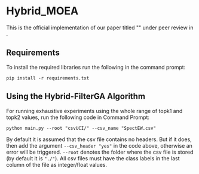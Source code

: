 # Hybrid_MOEA
This is the official implementation of our paper titled "" under peer review in .

## Requirements
To install the required libraries run the following in the command prompt:

`pip install -r requirements.txt`

## Using the Hybrid-FilterGA Algorithm
For running exhaustive experiments using the whole range of topk1 and topk2 values, run the following code in Command Prompt:

`python main.py --root "csvUCI/" --csv_name "SpectEW.csv"`

By default it is assumed that the csv file contains no headers. But if it does, then add the argument `--csv_header "yes"` in the code above, otherwise an error will be triggered. `--root` denotes the folder where the csv file is stored (by default it is `"./"`). All csv files must have the class labels in the last column of the file as integer/float values.
